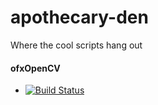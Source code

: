 apothecary-den
==============

Where the cool scripts hang out

#### ofxOpenCV 
- [![Build Status](https://travis-ci.org/danoli3/apothecary-den.svg?branch=opencv-ios)](https://travis-ci.org/danoli3/apothecary-den)